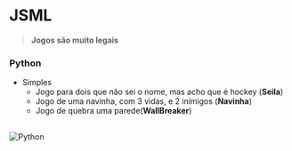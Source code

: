 # JSML 
> **Jogos são muito legais**
### Python
+ Simples
  + Jogo para dois que não sei o nome, mas acho que é hockey (**Seila**)
  + Jogo de uma navinha, com 3 vidas, e 2 inimigos (**Navinha**)
  + Jogo de quebra uma parede(**WallBreaker**)

##

![Python](https://img.shields.io/badge/-python-FFCC01?logo=python&style=for-the-badge) 
